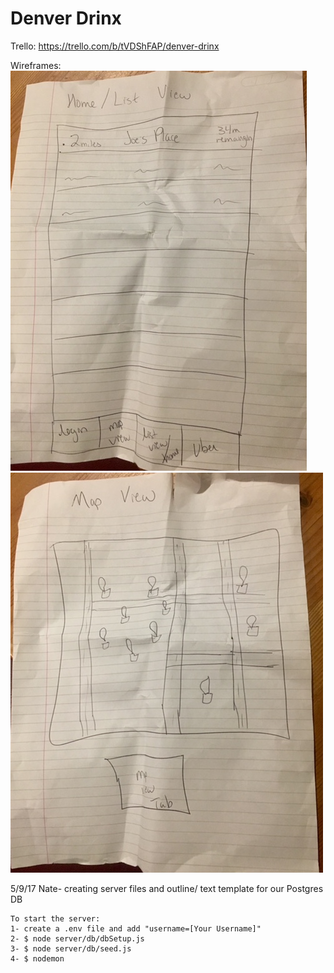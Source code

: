 # Denver Drinx

Trello:  https://trello.com/b/tVDShFAP/denver-drinx

Wireframes: 
![wireframe1](/wireframe/image2.JPG)
![wireframe2](/wireframe/image1.JPG)



5/9/17
	Nate- creating server files and outline/ text template for our Postgres DB

	To start the server:
	1- create a .env file and add "username=[Your Username]"
	2- $ node server/db/dbSetup.js
	3- $ node server/db/seed.js
	4- $ nodemon
